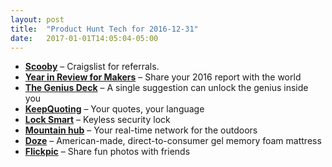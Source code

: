 ```yaml
---
layout: post
title:  "Product Hunt Tech for 2016-12-31"
date:   2017-01-01T14:05:04-05:00
---
```


* **[Scooby](https://www.producthunt.com/posts/scooby-1?utm_campaign=producthunt-api&utm_medium=api&utm_source=Application%3A+Daily+Digest+RSS+%28ID%3A+3202%29)** – Craigslist for referrals.
* **[Year in Review for Makers](https://www.producthunt.com/posts/year-in-review-for-makers?utm_campaign=producthunt-api&utm_medium=api&utm_source=Application%3A+Daily+Digest+RSS+%28ID%3A+3202%29)** – Share your 2016 report with the world
* **[The Genius Deck](https://www.producthunt.com/posts/the-genius-deck?utm_campaign=producthunt-api&utm_medium=api&utm_source=Application%3A+Daily+Digest+RSS+%28ID%3A+3202%29)** – A single suggestion can unlock the genius inside you
* **[KeepQuoting](https://www.producthunt.com/posts/keepquoting?utm_campaign=producthunt-api&utm_medium=api&utm_source=Application%3A+Daily+Digest+RSS+%28ID%3A+3202%29)** – Your quotes, your language
* **[Lock Smart](https://www.producthunt.com/posts/lock-smart?utm_campaign=producthunt-api&utm_medium=api&utm_source=Application%3A+Daily+Digest+RSS+%28ID%3A+3202%29)** – Keyless security lock
* **[Mountain hub](https://www.producthunt.com/posts/mountain-hub?utm_campaign=producthunt-api&utm_medium=api&utm_source=Application%3A+Daily+Digest+RSS+%28ID%3A+3202%29)** – Your real-time network for the outdoors
* **[Doze](https://www.producthunt.com/posts/doze-4?utm_campaign=producthunt-api&utm_medium=api&utm_source=Application%3A+Daily+Digest+RSS+%28ID%3A+3202%29)** – American-made, direct-to-consumer gel memory foam mattress
* **[Flickpic](https://www.producthunt.com/posts/flickpic?utm_campaign=producthunt-api&utm_medium=api&utm_source=Application%3A+Daily+Digest+RSS+%28ID%3A+3202%29)** – Share fun photos with friends
